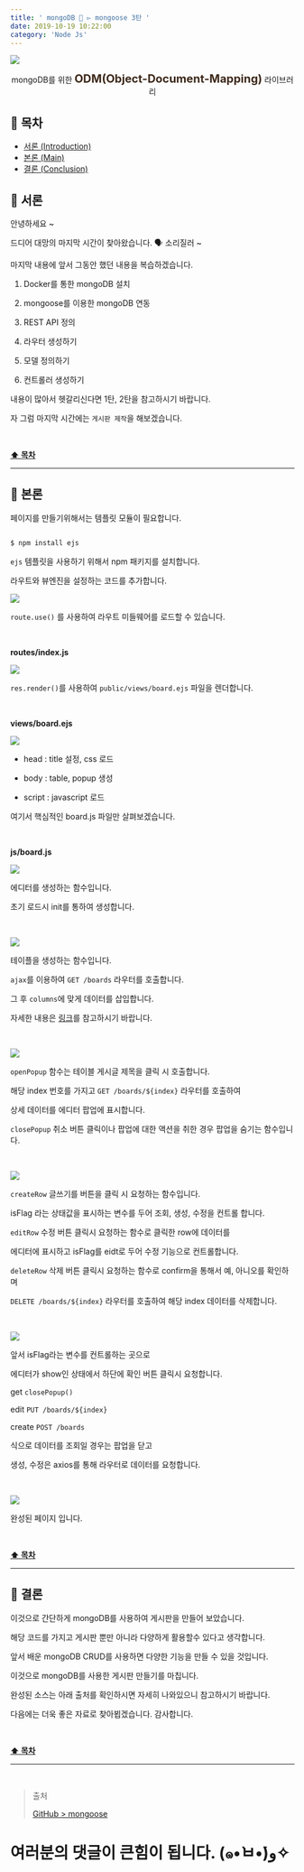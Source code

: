 ```yaml
---
title: ' mongoDB 📗 ▻ mongoose 3탄 '
date: 2019-10-19 10:22:00
category: 'Node Js'
---
```


![](./images/mongoose/logo.png)

<center>mongoDB를 위한 <strong style="color:#3D291A; font-size: 20px;">ODM(Object-Document-Mapping)</strong> 라이브러리</center>

## **💎 목차**

- [서론 (Introduction)](#-서론)
- [본론 (Main)](#-본론)
- [결론 (Conclusion)](#🥀-결론)

## **🌱 서론**

안녕하세요 ~

드디어 대망의 마지막 시간이 찾아왔습니다. 🗣 소리질러 ~

마지막 내용에 앞서 그동안 했던 내용을 복습하겠습니다.

1. Docker를 통한 mongoDB 설치

2. mongoose를 이용한 mongoDB 연동

3. REST API 정의

4. 라우터 생성하기

5. 모델 정의하기

6. 컨트롤러 생성하기

내용이 많아서 헷갈리신다면 1탄, 2탄을 참고하시기 바랍니다.

자 그럼 마지막 시간에는 `게시판 제작`을 해보겠습니다.

<br />

**[⬆ 목차](#-목차)**

<hr />

## **🌹 본론**

페이지를 만들기위해서는 템플릿 모듈이 필요합니다.

```sh

$ npm install ejs

```

`ejs` 템플릿을 사용하기 위해서 npm 패키지를 설치합니다.

라우트와 뷰엔진을 설정하는 코드를 추가합니다.

![](./images/mongoose/3/1.png)
<br />

`route.use()` 를 사용하여 라우트 미들웨어를 로드할 수 있습니다.

<br />

**routes/index.js**

![](./images/mongoose/3/2.png)
<br />

`res.render()`를 사용하여 `public/views/board.ejs` 파일을 렌더합니다.

<br />

**views/board.ejs**

![](./images/mongoose/3/3.png)
<br />

- head : title 설정, css 로드

- body : table, popup 생성

- script : javascript 로드

여기서 핵심적인 board.js 파일만 살펴보겠습니다.

<br />

**js/board.js**

![](./images/mongoose/3/4.png)
<br />

에디터를 생성하는 함수입니다.

초기 로드시 init를 통하여 생성합니다.

<br />

![](./images/mongoose/3/5.png)
<br />

테이플을 생성하는 함수입니다.

`ajax`를 이용하여 `GET /boards` 라우터를 호출합니다.

그 후 `columns`에 맞게 데이터를 삽입합니다.

자세한 내용은 [링크](https://datatables.net/)를 참고하시기 바랍니다.

<br />

![](./images/mongoose/3/6.png)
<br />

`openPopup` 함수는 테이블 게시글 제목을 클릭 시 호출합니다.

해당 index 번호를 가지고 `GET /boards/${index}` 라우터를 호출하여

상세 데이터를 에디터 팝업에 표시합니다.

`closePopup` 취소 버튼 클릭이나 팝업에 대한 액션을 취한 경우 팝업을 숨기는 함수입니다.

<br />

![](./images/mongoose/3/7.png)
<br />

`createRow` 글쓰기를 버튼을 클릭 시 요청하는 함수입니다.

isFlag 라는 상태값을 표시하는 변수를 두어 조회, 생성, 수정을 컨트롤 합니다.

`editRow` 수정 버튼 클릭시 요청하는 함수로 클릭한 row에 데이터를

에디터에 표시하고 isFlag를 eidt로 두어 수정 기능으로 컨트롤합니다.

`deleteRow` 삭제 버튼 클릭시 요청하는 함수로 confirm을 통해서 예, 아니오를 확인하며

`DELETE /boards/${index}` 라우터를 호출하여 해당 index 데이터를 삭제합니다.

<br />

![](./images/mongoose/3/8.png)
<br />

앞서 isFlag라는 변수를 컨트롤하는 곳으로

에디터가 show인 상태에서 하단에 확인 버튼 클릭시 요청합니다.

get `closePopup()`

edit `PUT /boards/${index}`

create `POST /boards`

식으로 데이터를 조회일 경우는 팝업을 닫고

생성, 수정은 axios를 통해 라우터로 데이터를 요청합니다.

<br />

![](./images/mongoose/3/9.gif)
<br />

완성된 페이지 입니다.

<br />

**[⬆ 목차](#-목차)**

<hr />

## **🥀 결론**

이것으로 간단하게 mongoDB를 사용하여 게시판을 만들어 보았습니다.

해당 코드를 가지고 게시판 뿐만 아니라 다양하게 활용할수 있다고 생각합니다.

앞서 배운 mongoDB CRUD를 사용하면 다양한 기능을 만들 수 있을 것입니다.

이것으로 mongoDB를 사용한 게시판 만들기를 마칩니다.

완성된 소스는 아래 출처를 확인하시면 자세히 나와있으니 참고하시기 바랍니다.

다음에는 더욱 좋은 자료로 찾아뵙겠습니다. 감사합니다.

<br />

**[⬆ 목차](#-목차)**

<hr />

<br />

> 출처
>
> <a href="https://github.com/bynodejs/mongoose" target="_blank">GitHub > mongoose</a>

# 여러분의 댓글이 큰힘이 됩니다. (๑•̀ㅂ•́)و✧
